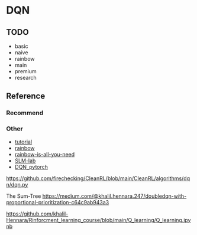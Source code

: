 # DQN

## TODO
- basic 
- naive 
- rainbow
- main 
- premium
- research

## Reference
### Recommend

### Other
- [tutorial](https://github.com/higgsfield/RL-Adventure/blob/master/4.prioritized%20dqn.ipynb)
- [rainbow](https://github.com/Kaixhin/Rainbow/blob/master/model.py)
- [rainbow-is-all-you-need](https://github.com/Curt-Park/rainbow-is-all-you-need/blob/master/05.noisy_net.ipynb)
- [SLM-lab](https://github.com/kengz/SLM-Lab/blob/master/slm_lab/agent/algorithm/dqn.py)
- [DQN_pytorch](https://github.com/dxyang/DQN_pytorch)

https://github.com/firechecking/CleanRL/blob/main/CleanRL/algorithms/dqn/dqn.py


The Sum-Tree
https://medium.com/@khalil.hennara.247/doubledqn-with-proportional-prioritization-c64c9ab943a3


https://github.com/khalil-Hennara/Rinforcment_learning_course/blob/main/Q_learning/Q_learning.ipynb